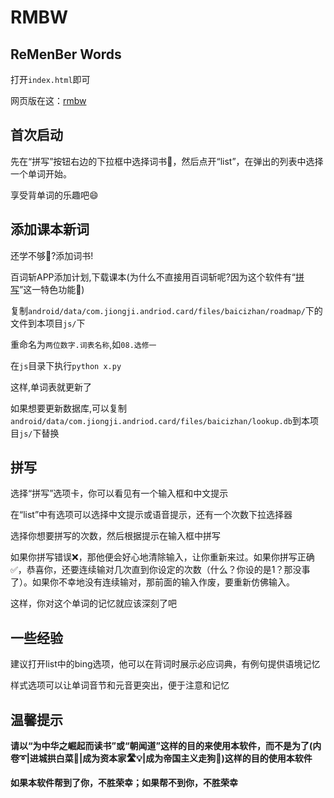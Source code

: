 # RMBW

## **R**e**M**en**B**er **W**ords

打开`index.html`即可

网页版在这：[rmbw](https://xushengfeng.github.io/rmbw)

## 首次启动

先在“拼写”按钮右边的下拉框中选择词书📖，然后点开“list”，在弹出的列表中选择一个单词开始。

享受背单词的乐趣吧😄

## 添加课本新词

还学不够🤔?添加词书!

百词斩APP添加计划,下载课本(为什么不直接用百词斩呢?因为这个软件有“[拼写](#拼写)”这一特色功能👏)

复制`android/data/com.jiongji.andriod.card/files/baicizhan/roadmap/`下的文件到本项目`js/`下

重命名为`两位数字.词表名称`,如`08.选修一`

在`js`目录下执行`python x.py`

这样,单词表就更新了

如果想要更新数据库,可以复制`android/data/com.jiongji.andriod.card/files/baicizhan/lookup.db`到本项目`js/`下替换

## <a name="拼写">拼写</a>

选择“拼写”选项卡，你可以看见有一个输入框和中文提示

在“list”中有选项可以选择中文提示或语音提示，还有一个次数下拉选择器

选择你想要拼写的次数，然后根据提示在输入框中拼写

如果你拼写错误❌，那他便会好心地清除输入，让你重新来过。如果你拼写正确✅，恭喜你，还要连续输对几次直到你设定的次数（什么？你设的是1？那没事了）。如果你不幸地没有连续输对，那前面的输入作废，要重新仿佛输入。

这样，你对这个单词的记忆就应该深刻了吧

## 一些经验

建议打开list中的bing选项，他可以在背词时展示必应词典，有例句提供语境记忆

样式选项可以让单词音节和元音更突出，便于注意和记忆

## 温馨提示

**请以“为中华之崛起而读书”或“朝闻道”这样的目的来使用本软件，而不是为了(内卷➰|进城拱白菜🐷|成为资本家🛣️💡|成为帝国主义走狗🐶)这样的目的使用本软件**

**如果本软件帮到了你，不胜荣幸；如果帮不到你，不胜荣幸**
